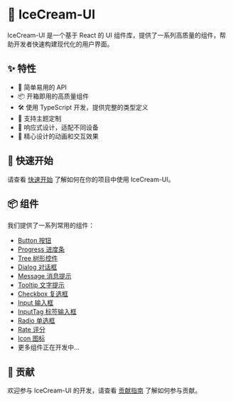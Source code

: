 # 🍦 IceCream-UI

IceCream-UI 是一个基于 React 的 UI 组件库，提供了一系列高质量的组件，帮助开发者快速构建现代化的用户界面。

## ✨ 特性

- 🎨 简单易用的 API
- 📦 开箱即用的高质量组件
- 🛠 使用 TypeScript 开发，提供完整的类型定义
- 🎯 支持主题定制
- 📱 响应式设计，适配不同设备
- 🌈 精心设计的动画和交互效果

## 🚀 快速开始

请查看 [快速开始](./guide/quick-start) 了解如何在你的项目中使用 IceCream-UI。

## 📦 组件

我们提供了一系列常用的组件：

- [Button 按钮](./basic/button)
- [Progress 进度条](./data/progress)
- [Tree 树形控件](./data/tree)
- [Dialog 对话框](./feedback/dialog)
- [Message 消息提示](./feedback/message)
- [Tooltip 文字提示](./feedback/tooltip)
- [Checkbox 复选框](./form/checkbox)
- [Input 输入框](./form/input)
- [InputTag 标签输入框](./form/input-tag)
- [Radio 单选框](./form/radio)
- [Rate 评分](./form/rate)
- [Icon 图标](./general/icon)
- 更多组件正在开发中...

## 🤝 贡献

欢迎参与 IceCream-UI 的开发，请查看 [贡献指南](./guide/contributing) 了解如何参与贡献。
